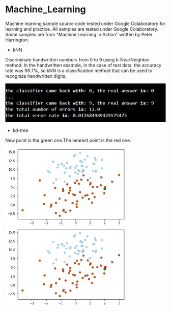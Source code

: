 # Machine_Learning
Machine learning sample source code tested under Google Colaboratory for learning and practice. All samples are tested under Google Colaboratory. Some samples are from "Machine Learning in Action" written by Peter Harrington.
 - kNN

Discriminate handwritten numbers from 0 to 9 using k-NearNeighbor method. In the handwritten example, in the case of test data, the accuracy rate was 98.7%, so kNN is a classification method that can be used to recognize handwritten digits.

![alt text](https://github.com/soarbear/Machine_Learning/blob/master/kNN/result_kNN.jpg)


 - kd-tree
 
New point is the green one.The nearest point is the red one.

![alt text](https://github.com/soarbear/Machine_Learning/blob/master/kd_tree/kd_tree_newPoint.png)
![alt text](https://github.com/soarbear/Machine_Learning/blob/master/kd_tree/kd_tree_findNearestPoint.png)
 
